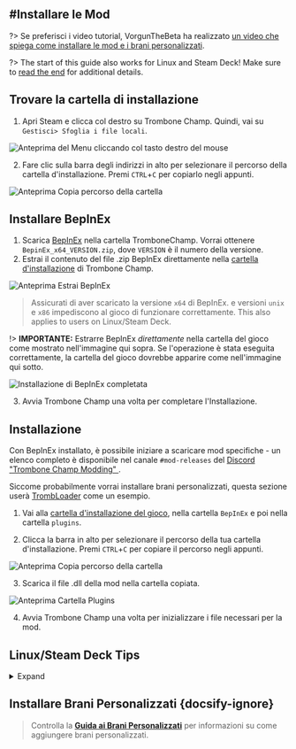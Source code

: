 #Installare le Mod
---

?> Se preferisci i video tutorial, VorgunTheBeta ha realizzato [un video che spiega come installare le mod e i brani personalizzati](https://youtu.be/pSwNSGx-P5c).

?> The start of this guide also works for Linux and Steam Deck! Make sure to [read the end](#linuxsteam-deck-specific-tips) for additional details.

## Trovare la cartella di installazione
1. Apri Steam e clicca col destro su Trombone Champ. Quindi, vai su `Gestisci> Sfoglia i file locali`.

![Anteprima del Menu cliccando col tasto destro del mouse](../docs/files/localfilescontext.png)

2. Fare clic sulla barra degli indirizzi in alto per selezionare il percorso della cartella d'installazione. Premi `CTRL`+`C` per copiarlo negli appunti.

![Anteprima Copia percorso della cartella](../docs/files/copyfolderpath.png)

## Installare BepInEx

1. Scarica [BepInEx](https://github.com/BepInEx/BepInEx/releases/latest) nella cartella TromboneChamp. Vorrai ottenere `BepinEx_x64_VERSION.zip`, dove `VERSION` è il numero della versione.
2. Estrai il contenuto del file .zip BepInEx direttamente nella [cartella d'installazione](##finding-install-location) di Trombone Champ.

![Anteprima Estrai BepInEx](../docs/files/bepinexextract.png)

> Assicurati di aver scaricato la versione `x64` di BepInEx. e versioni `unix` e `x86` impediscono al gioco di funzionare correttamente. This also applies to users on Linux/Steam Deck.

!> **IMPORTANTE:** Estrarre BepInEx *direttamente* nella cartella del gioco come mostrato nell'immagine qui sopra. Se l'operazione è stata eseguita correttamente, la cartella del gioco dovrebbe apparire come nell'immagine qui sotto.

![Installazione di BepInEx completata](../docs/files/finishedbepinex.png)

3. Avvia Trombone Champ una volta per completare l'Installazione.

## Installazione

Con BepInEx installato, è possibile iniziare a scaricare mod specifiche - un elenco completo è disponibile nel canale `#mod-releases` del [Discord "Trombone Champ Modding" ](https://discord.gg/KVzKRsbetJ).

Siccome probabilmente vorrai installare brani personalizzati, questa sezione userà [TrombLoader](https://github.com/NyxTheShield/TrombLoader/releases/latest) come un esempio.

1. Vai alla [cartella d'installazione del gioco](###finding-install-location), nella cartella `BepInEx` e poi nella cartella `plugins`.

2. Clicca la barra in alto per selezionare il percorso della tua cartella d'installazione. Premi `CTRL`+`C` per copiare il percorso negli appunti.

![Anteprima Copia percorso della cartella](../docs/files/copyfolderpathplugins.png)

3. Scarica il file .dll della mod nella cartella copiata.

![Anteprima Cartella Plugins](../docs/files/pluginswithtrombloader.png)

4. Avvia Trombone Champ una volta per inizializzare i file necessari per la mod.

## Linux/Steam Deck Tips
<details closed>
<summary>Expand</summary>

The process of installing BepInEx is largely the same as on Windows listed above, however there are some extra things to be aware of first:

 - To follow the guide, Steam Deck users will need to switch to Desktop Mode by holding down the power button and selecting `Desktop Mode` from the menu.

 - Steam Deck users will need to install the game to the internal storage, as BepInEx will not load from the microSD card.

 - As stated earlier, you will still need to install the `x64` Windows version of BepInEx, not the `unix` version, as Trombone Champ is still a Windows application running under Proton.

 - Save and log files are stored in your Steam folder within Proton's compatibility folders.

    - On Steam Deck this can be found at: `~/.local/share/Steam/steamapps/compatdata/1059990/pfx/drive_c/users/steamuser/AppData/LocalLow/Holy Wow/TromboneChamp`
    - On other Linux flavors you can run `locate -r /Holy Wow$` from the terminal if you're unsure of where your Steam folder is.

You will also need to add `WINEDLLOVERRIDES="winhttp=n,b" %command%` to your game's launch options. To do this, right click the game in Steam and click `Properties`. Unlike on Windows, Proton won't load BepInEx's files unless specifically instructed to here.

![Steam Properties Preview](../docs/files/linuxsteamproperties.png)

Once added, BepInEx should now work! Install your mods [as instructed above](##installation) to get custom songs working.

### Video Backgrounds {docsify-ignore}

Some custom songs will include videos for their backgrounds, and the default Proton install cannot play these back. If you want these to work, you can install `GE-Proton` using [ProtonUp-Qt](https://davidotek.github.io/protonup-qt/). This is a version of Proton that includes some additional features, including the ability to play back video formats that Valve are unable to support officially.

We recommend following [this guide created by GamingOnLinux](https://www.gamingonlinux.com/2022/03/protonup-qt-got-upgraded-heres-how-to-use-it-on-steam-deck-and-linux/) for instructions on how to use ProtonUp-Qt and install `GE-Proton`.

!> Even with GE-Proton, you may still experience some issues with video playback depending on your setup. </details>

## Installare Brani Personalizzati {docsify-ignore}

> Controlla la [**Guida ai Brani Personalizzati**](installing-songs) per informazioni su come aggiungere brani personalizzati.